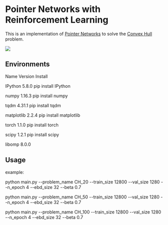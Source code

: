 # Pointer Networks with Reinforcement Learning

This is an implementation of [Pointer Networks](https://arxiv.org/abs/1506.03134) to solve the [Convex Hull](https://en.wikipedia.org/wiki/Convex_hull) problem. 

![](README/arch.png)

## Environments

Name                Version                   Install          

IPython             5.8.0                     pip install IPython

numpy               1.16.3                    pip install numpy

tqdm                4.31.1                    pip install tqdm

matplotlib          2.2.4                     pip install matplotlib

torch               1.1.0                     pip install torch

scipy               1.2.1                     pip install scipy

libomp              8.0.0

## Usage

example:

python main.py --problem_name CH_20 --train_size 12800 --val_size 1280 --n_epoch 4 --ebd_size 32 --beta  0.7

python main.py --problem_name CH_50 --train_size 12800 --val_size 1280 --n_epoch 4 --ebd_size 32 --beta  0.7

python main.py --problem_name CH_100 --train_size 12800 --val_size 1280 --n_epoch 4 --ebd_size 32 --beta  0.7

